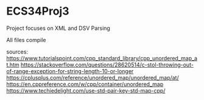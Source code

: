 # ECS34Proj3
Project focuses on XML and DSV Parsing




All files compile

sources:
https://www.tutorialspoint.com/cpp_standard_library/cpp_unordered_map_at.htm
https://stackoverflow.com/questions/28620514/c-stol-throwing-out-of-range-exception-for-string-length-10-or-longer
https://cplusplus.com/reference/unordered_map/unordered_map/at/
https://en.cppreference.com/w/cpp/container/unordered_map
https://www.techiedelight.com/use-std-pair-key-std-map-cpp/

